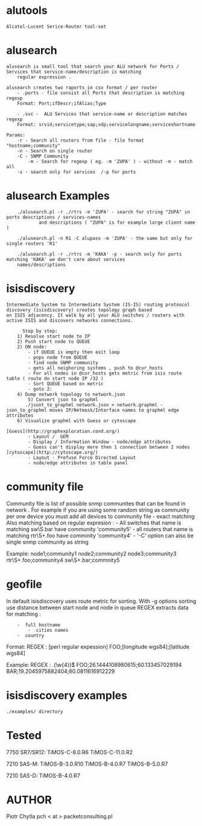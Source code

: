 alutools
===========

	Alcatel-Lucent Serice-Router tool-set 

alusearch
=============
	alusearch is small tool that search your ALU network for Ports / Services that service-name/description is matching 
        regular expression .

	alusearch creates two raports in csv format / per router
		- .ports - file consist all Ports that description is matching regexp
		Format: Port;ifDescr;ifAlias;Type

		- .svc -  ALU Services that service-name or description matches regexp
		Format: srvid;servicetype;sap;sdp;servicelongname;serviceshortname

	Params:
		-r - Search all routers from file - file format "hostname;community"
		-n - Search on single router
		-C - SNMP Community
	        -m - Search for regexp ( eg. -m 'ZUPA' ) - without -m - match all
		-s - search only for services  /-p for ports
	 

alusearch Examples
====================
		./alusearch.pl -r ./rtrs -m 'ZUPA' - search for string "ZUPA" in ports descriptions / services-names 
                and descriptions ( "ZUPA" is for example large client name ) 
	
		./alusearch.pl -n R1 -C alupass -m 'ZUPA' - the same but only for single routers 'R1'

		./alusearch.pl -r ./rtrs -m 'KAKA' -p - search only for ports matching 'KAKA' we don't care about services 
		names/descriptions

isisdiscovery  
=================
 	Intermediate System to Intermediate System (IS-IS) routing protoocol discovery (isisdiscovery) creates topology graph based 
	on ISIS adjacency. It walk by all your ALU switches / routers with active ISIS and discovers networks connections.

          Step by step:
		1) Resolve start node to IP
		2) Push start node to QUEUE
		2) ON node:
			- if QUEUE is empty then exit loop
			- pops node from QUEUE
			- find node SNMP community 
			- gets all neighoring systems , push to @cur_hosts
			- For all nodes in @cur_hosts gets metric from isis route table ( route do start node IP /32 )
			- Sort QUEUE based on metric
			- goto 2:
		4) Dump network topology to network.json
	        5) Convert json to graphml 
		   ./jsont_to_graphml network.json > network.graphml - json_to_graphml moves IP/Netmask/Interface names to graphml edge attributes 
		6) Visualize graphml with Guess or cytoscape
	
	[Guess](http://graphexploration.cond.org/) 
			- Layout /  GEM 
			- Display / Information Window - node/edge attributes
			- Guess can't display more then 1 connection between 2 nodes
	[cytoscape](http://cytoscape.org/)
			- Layout - Prefuse Force Directed Layout
			- node/edge attributes in table panel
			

community file
===============
Community file is list of possible snmp communites that can be found in network .
For example if you are using some random string as  community per one device you must add all devices to community file - exact matching
Also matching based on regular expresion :
	-  All switches that name is matching  sw\S.bar have community 'community5' 
	-  all routers that name is matching rtr\S+.foo have comminity 'community4' 
	-  '-C' option can also be single snmp community as string

Example:
node1;community1
node2;community2
node3;community3
rtr\S+\.foo;community4
sw\S+\.bar;commnity5

geofile
====================
In default isisdiscovery uses route metric  for sorting. With -g options sorting use  distance between start node and node in queue
REGEX extracts data for matching :

		-  full hostname 
	        -  cities names 
		-  country 

Format:
REGEX : [perl regular expession]
FOO;[longitude wgs84];[latitude wgs84]

Example:
REGEX : \.(\w{4})$
FOO;26.1444108980615;60.133457029194
BAR;19.2045975882404;80.0811616912229

isisdiscovery examples
======================
	./examples/ directory

Tested
============
7750 SR7/SR12:
	TiMOS-C-8.0.R6
        TiMOS-C-11.0.R2

7210 SAS-M:
	TiMOS-B-3.0.R10
	TiMOS-B-4.0.R7
	TiMOS-B-5.0.R7

7210 SAS-D:
	TiMOS-B-4.0.R7

AUTHOR
==========
Piotr Chytla pch < at > packetconsulting.pl
